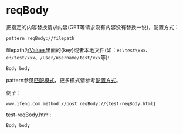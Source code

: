 # reqBody

把指定的内容替换请求内容(GET等请求没有内容没有替换一说)，配置方式：

	pattern reqBody://filepath
	
filepath为[Values](http://local.whistlejs.com/#values)里面的{key}或者本地文件(如：`e:\test\xxx`、`e:/test/xxx`、`/User/username/test/xxx`等):

	Body body

pattern参见[匹配模式](../pattern.html)，更多模式请参考[配置方式](../mode.html)。

例子：

	www.ifeng.com method://post reqBody://{test-reqBody.html}
	

test-reqBody.html:

	Body body
	